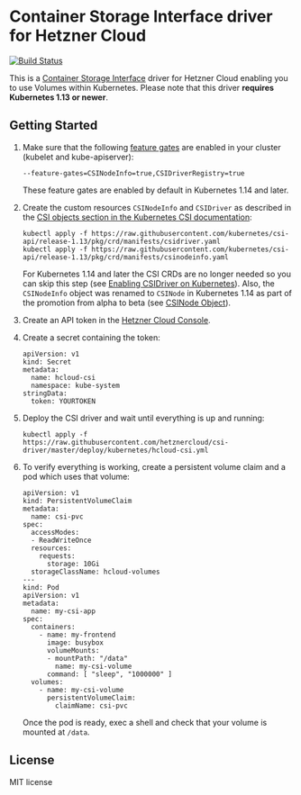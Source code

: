 # Container Storage Interface driver for Hetzner Cloud

[![Build Status](https://travis-ci.com/hetznercloud/csi-driver.svg?branch=master)](https://travis-ci.com/hetznercloud/csi-driver)

This is a [Container Storage Interface](https://github.com/container-storage-interface/spec) driver for Hetzner Cloud
enabling you to use Volumes within Kubernetes. Please note that this driver **requires Kubernetes 1.13 or newer**.

## Getting Started

1. Make sure that the following [feature gates](https://kubernetes.io/docs/reference/command-line-tools-reference/feature-gates/)
   are enabled in your cluster (kubelet and kube-apiserver):

   ```
   --feature-gates=CSINodeInfo=true,CSIDriverRegistry=true
   ```

   These feature gates are enabled by default in Kubernetes 1.14 and later.

2. Create the custom resources `CSINodeInfo` and `CSIDriver` as described in the
   [CSI objects section in the Kubernetes CSI documentation](https://kubernetes-csi.github.io/docs/csi-objects.html):

   ```
   kubectl apply -f https://raw.githubusercontent.com/kubernetes/csi-api/release-1.13/pkg/crd/manifests/csidriver.yaml
   kubectl apply -f https://raw.githubusercontent.com/kubernetes/csi-api/release-1.13/pkg/crd/manifests/csinodeinfo.yaml
   ```

   For Kubernetes 1.14 and later the CSI CRDs are no longer needed so you can skip
   this step (see [Enabling CSIDriver on Kubernetes](https://kubernetes-csi.github.io/docs/csi-driver-object.html#enabling-csidriver-on-kubernetes)).
   Also, the `CSINodeInfo` object was renamed to `CSINode` in Kubernetes 1.14 as part
   of the promotion from alpha to beta (see [CSINode Object](https://kubernetes-csi.github.io/docs/csi-node-object.html#changes-from-alpha-to-beta)).

3. Create an API token in the [Hetzner Cloud Console](https://console.hetzner.cloud/).

4. Create a secret containing the token:

   ```
   apiVersion: v1
   kind: Secret
   metadata:
     name: hcloud-csi
     namespace: kube-system
   stringData:
     token: YOURTOKEN
   ```

5. Deploy the CSI driver and wait until everything is up and running:

   ```
   kubectl apply -f https://raw.githubusercontent.com/hetznercloud/csi-driver/master/deploy/kubernetes/hcloud-csi.yml
   ```

6. To verify everything is working, create a persistent volume claim and a pod
   which uses that volume:

   ```
   apiVersion: v1
   kind: PersistentVolumeClaim
   metadata:
     name: csi-pvc
   spec:
     accessModes:
     - ReadWriteOnce
     resources:
       requests:
         storage: 10Gi
     storageClassName: hcloud-volumes
   ---
   kind: Pod
   apiVersion: v1
   metadata:
     name: my-csi-app
   spec:
     containers:
       - name: my-frontend
         image: busybox
         volumeMounts:
         - mountPath: "/data"
           name: my-csi-volume
         command: [ "sleep", "1000000" ]
     volumes:
       - name: my-csi-volume
         persistentVolumeClaim:
           claimName: csi-pvc
   ```

   Once the pod is ready, exec a shell and check that your volume is mounted at `/data`.

## License

MIT license
